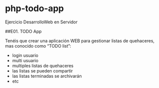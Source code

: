 # php-todo-app
Ejercicio DesarrolloWeb en Servidor

##E01. TODO App

Tenéis que crear una aplicación WEB para gestionar listas de quehaceres, mas conocido como “TODO list”:

- login usuario
- multi usuario
- multiples listas de quehaceres
- las listas se pueden compartir
- las listas terminadas se archivarán
- etc
